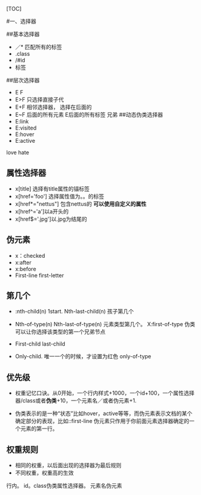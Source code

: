 [TOC]

#一、选择器

##基本选择器
* ／* 匹配所有的标签
* .class
* /#id
* 标签

##层次选择器

* E F
* E>F 只选择直接子代
* E+F 相邻选择器， 选择在后面的
* E~F 后面的所有元素 E后面的所有标签 兄弟
##动态伪类选择器
* E:link
* E:visited
* E:hover
* E:active

love hate
## 属性选择器

* x[title] 选择有title属性的锚标签
* x[href='foo'] 选择属性值为。。的标签
* x[href*="nettus"] 包含nettus的 **可以使用自定义的属性**
* x[href^='a']以a开头的
* x[href$='.jpg']以.jpg为结尾的

## 伪元素

* x：checked
* x:after
* x:before
* First-line first-letter

## 第几个

* :nth-child(n) 1start.    Nth-last-child(n) 孩子第几个
* Nth-of-type(n)   Nth-last-of-type(n)  元素类型第几个。 X:first-of-type 伪类可以让你选择该类型的第一个兄弟节点


* First-child last-child
* Only-child. 唯一一个的时候，才设置为红色 only-of-type

## 优先级

- 权重记忆口诀。从0开始，一个行内样式+1000，一个id+100，一个属性选择器/class或者**伪类**+10，一个元素名／或者伪元素+1.


- 伪类表示的是一种“状态”比如hover，active等等，而伪元素表示文档的某个确定部分的表现，比如::first-line 伪元素只作用于你前面元素选择器确定的一个元素的第一行。

## 权重规则

- 相同的权重，以后面出现的选择器为最后规则
- 不同权重，权重高的生效

行内。  id。class伪类属性选择器。  元素名伪元素